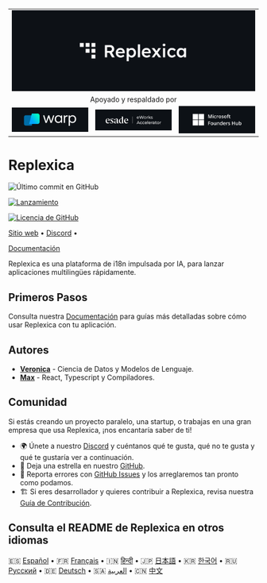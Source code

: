 <table width="100%">
    <tr>
        <td colspan="3">
            <a href="https://replexica.com">
                <img src="/content/banner.dark.png" width="100%" />
            </a>
        </td>
    </tr>
    <tr>
        <td colspan="3" align="center">
            Apoyado y respaldado por
        </td>
    </tr>
    <tr>
        <td width="33%">
            <a target="_blank" href="https://www.warp.dev/?utm_source=github&utm_medium=referral&utm_campaign=replexica_20240626">
                <img src="/content/warp.dark.png" />
            </a>
        </td>
        <td width="33%">
            <a target="_blank" href="https://www.esade.edu/en/learning-innovation/rambla/eworks">
                <img src="/content/eworks.dark.png" />
            </a>
        </td>
        <td width="33%">
            <a target="_blank" href="https://foundershub.startups.microsoft.com">
                <img src="/content/ms-f-hub.dark.png" />
            </a>
        </td>
    </tr>
</table>



# Replexica







![Último commit en GitHub](https://img.shields.io/github/last-commit/replexica/replexica)






[![Lanzamiento](https://github.com/replexica/replexica/actions/workflows/release.yml/badge.svg)](https://github.com/replexica/replexica/actions/workflows/release.yml)






[![Licencia de GitHub](https://img.shields.io/github/license/replexica/replexica)](https://github.com/replexica/replexica/blob/main/LICENSE.md)




[Sitio web](https://replexica.com) •
[Discord](https://replexica.com/go/discord) •



[Documentación](https://replexica.com/go/docs)




Replexica es una plataforma de i18n impulsada por IA, para lanzar aplicaciones multilingües rápidamente.




## Primeros Pasos




Consulta nuestra [Documentación](https://replexica.com/go/docs) para guías más detalladas sobre cómo usar Replexica con tu aplicación.




## Autores




* **[Veronica](https://github.com/vrcprl)** - Ciencia de Datos y Modelos de Lenguaje.
* **[Max](https://github.com/maxprilutskiy)** - React, Typescript y Compiladores.




## Comunidad


Si estás creando un proyecto paralelo, una startup, o trabajas en una gran empresa que usa Replexica, ¡nos encantaría saber de ti!

* 🌍 Únete a nuestro [Discord](https://discord.gg/GeK6AuSqzw) y cuéntanos qué te gusta, qué no te gusta y qué te gustaría ver a continuación.
* 🌟 Deja una estrella en nuestro [GitHub](https://github.com/replexica/replexica).
* 🐞 Reporta errores con [GitHub Issues](https://github.com/replexica/replexica/issues) y los arreglaremos tan pronto como podamos.
* 🏗️ Si eres desarrollador y quieres contribuir a Replexica, revisa nuestra [Guía de Contribución](./CONTRIBUTING.md).


## Consulta el README de Replexica en otros idiomas


🇪🇸 [Español](/readme/es.md) •
🇫🇷 [Français](/readme/fr.md) •
🇮🇳 [हिन्दी](/readme/hi.md) •
🇯🇵 [日本語](/readme/ja.md) •
🇰🇷 [한국어](/readme/ko.md) •
🇷🇺 [Русский](/readme/ru.md) •
🇩🇪 [Deutsch](/readme/de.md) •
🇸🇦 [العربية](/readme/ar.md) •
🇨🇳 [中文](/readme/zh.md)
